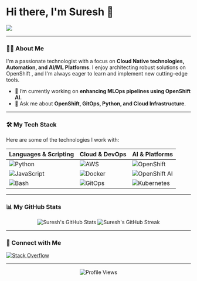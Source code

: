 # Hi there, I'm Suresh 👋

<a href="https://github.com/vishnoisuresh">
  <img align="center" src="https://github-readme-stats.vercel.app/api/top-langs/?username=vishnoisuresh&layout=compact&theme=tokyonight&hide_border=true" />
</a>

---

### 👨‍💻 About Me

I'm a passionate technologist with a focus on **Cloud Native technologies, Automation, and AI/ML Platforms**. I enjoy architecting robust solutions on OpenShift , and I'm always eager to learn and implement new cutting-edge tools.

- 🔭 I’m currently working on **enhancing MLOps pipelines using OpenShift AI**.
- 💬 Ask me about **OpenShift, GitOps, Python, and Cloud Infrastructure**.


---

### 🛠️ My Tech Stack

Here are some of the technologies I work with:

| Languages & Scripting | Cloud & DevOps | AI & Platforms |
|---|---|---|
| ![Python](https://img.shields.io/badge/Python-3776AB?style=for-the-badge&logo=python&logoColor=white) | ![AWS](https://img.shields.io/badge/AWS-232F3E?style=for-the-badge&logo=amazon-aws&logoColor=white) | ![OpenShift](https://img.shields.io/badge/OpenShift-EE0000?style=for-the-badge&logo=redhat-openshift&logoColor=white) |
| ![JavaScript](https://img.shields.io/badge/JavaScript-F7DF1E?style=for-the-badge&logo=javascript&logoColor=black) | ![Docker](https://img.shields.io/badge/Docker-2496ED?style=for-the-badge&logo=docker&logoColor=white) | ![OpenShift AI](https://img.shields.io/badge/OpenShift_AI-004080?style=for-the-badge&logo=redhat&logoColor=white) |
| ![Bash](https://img.shields.io/badge/Bash-4EAA25?style=for-the-badge&logo=gnubash&logoColor=white) | ![GitOps](https://img.shields.io/badge/GitOps-20293C?style=for-the-badge&logo=git&logoColor=white) | ![Kubernetes](https://img.shields.io/badge/Kubernetes-326CE5?style=for-the-badge&logo=kubernetes&logoColor=white) |


---

### 📊 My GitHub Stats

<p align="center">
  <img src="https://github-readme-stats.vercel.app/api?username=vishnoisuresh&show_icons=true&theme=tokyonight&hide_border=true&count_private=true" alt="Suresh's GitHub Stats" />
  <img src="https://github-readme-streak-stats.herokuapp.com/?user=vishnoisuresh&theme=tokyonight&hide_border=true" alt="Suresh's GitHub Streak" />
</p>

---

### 🤝 Connect with Me

<p align="left">
  <a href="https://stackoverflow.com/users/8803619/suresh-vishnoi" target="_blank"><img src="https://img.shields.io/badge/Stack_Overflow-FE7A16?style=for-the-badge&logo=stack-overflow&logoColor=white" alt="Stack Overflow"></a>
</a>
</p>

---
<p align="center">
  <img src="https://komarev.com/ghpvc/?username=vishnoisuresh&label=Profile%20Views&color=blueviolet&style=flat-square" alt="Profile Views" />
</p>
